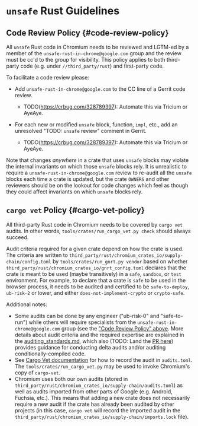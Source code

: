 # `unsafe` Rust Guidelines

## Code Review Policy {#code-review-policy}

All `unsafe` Rust code in Chromium needs to be reviewed and LGTM-ed by a member
of the `unsafe-rust-in-chrome@google.com` group and the review must be cc'd to
the group for visibility.  This policy applies to both third-party code
(e.g. under `//third_party/rust`) and first-party code.

To facilitate a code review please:

* Add `unsafe-rust-in-chrome@google.com` to the CC line of a Gerrit code review.
    - TODO(https://crbug.com/328789397): Automate this via Tricium or AyeAye.

* For each new or modified `unsafe` block, function, `impl`, etc.,
  add an unresolved "TODO: `unsafe` review" comment in Gerrit.
    - TODO(https://crbug.com/328789397): Automate this via Tricium or AyeAye.

Note that changes _anywhere_ in a crate that uses `unsafe` blocks may violate
the internal invariants on which those `unsafe` blocks rely. It is unrealistic
to require a `unsafe-rust-in-chrome@google.com` review to re-audit all the
`unsafe` blocks each time a crate is updated, but the crate `OWNERS` and other
reviewers should be on the lookout for code changes which feel as though they
could affect invariants on which `unsafe` blocks rely.

## `cargo vet` Policy {#cargo-vet-policy}

All third-party Rust code in Chromium needs to be covered by `cargo vet` audits.
In other words, `tools/crates/run_cargo_vet.py check` should always succeed.

Audit criteria required for a given crate depend on how the crate is used.  The
criteria are written to
`third_party/rust/chromium_crates_io/supply-chain/config.toml` by
`tools/crates/run_gnrt.py vendor` based on whether
`third_party/rust/chromium_crates_io/gnrt_config.toml` declares that the crate
is meant to be used (maybe transitively) in a `safe`, `sandbox`, or `test`
environment.  For example, to declare that a crate is `safe` to be used in the
browser process, it needs to be audited and certified to be `safe-to-deploy`,
`ub-risk-2` or lower, and either `does-not-implement-crypto` or `crypto-safe`.

Additional notes:

* Some audits can be done by any engineer ("ub-risk-0" and "safe-to-run") while
  others will require specialists from the `unsafe-rust-in-chrome@google.com`
  group (see the ["Code Review Policy" above](#code-review-policy).  More
  details about audit criteria and the required expertise are explained in the
  [auditing_standards.md](https://github.com/google/rust-crate-audits/blob/main/auditing_standards.md),
  which also
  (TODO: Land the [PR here](https://github.com/google/rust-crate-audits/pull/16))
  provides guidance for conducting delta audits and/or auditing
  conditionally-compiled code.
* See
  [Cargo Vet documentation](https://mozilla.github.io/cargo-vet/recording-audits.html)
  for how to record the audit in `audits.toml`.
  The `tools/crates/run_cargo_vet.py` may be used to invoke Chromium's copy of
  `cargo-vet`.
* Chromium uses both our own audits
  (stored in `third_party/rust/chromium_crates_io/supply-chain/audits.toml`)
  as well as audits imported from other parts of Google
  (e.g. Android, Fuchsia, etc.).  This means that adding a new crate does not
  necessarily require a new audit if the crate has already been audited by
  other projects (in this case, `cargo vet` will record the imported audit
  in the `third_party/rust/chromium_crates_io/supply-chain/imports.lock` file).


